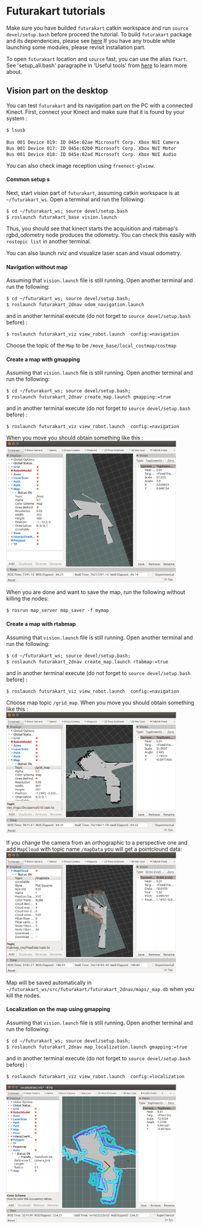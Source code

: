 # Futurakart tutorials

Make sure you have builded `futurakart` catkin workspace and run `source devel/setup.bash` 
before proceed the tutorial. To build `futurakart` package and its dependencies, please see [here](./RPI-ROS-Installation.md)
If you have any trouble while launching some modules, please revisit installation part.

To open `futurakart` location and `source` fast, you can use the alias `fkart`. 
See 'setup_all.bash' paragraphe in 'Useful tools' from [here](./README.md) to learn more about.


## Vision part on the desktop

You can test `futurakart` and its navigation part on the PC with a connected Kinect. 
First, connect your Kinect and make sure that it is found by your system :
```
$ lsusb

Bus 001 Device 019: ID 045e:02ae Microsoft Corp. Xbox NUI Camera
Bus 001 Device 017: ID 045e:02b0 Microsoft Corp. Xbox NUI Motor
Bus 001 Device 018: ID 045e:02ad Microsoft Corp. Xbox NUI Audio

```
You can also check image reception using `freenect-glview`. 

#### Common setup s
Next, start *vision* part of `futurakart`, assuming catkin workspace is at `~/futurakart_ws`. Open a terminal and run the following: 
```
$ cd ~/futurakart_ws; source devel/setup.bash
$ roslaunch futurakart_base vision.launch 
```
Thus, you should see that kinect starts the acquisition and rtabmap's rgbd_odometry node produces the odometry. You can check this easily with
`rostopic list` in another terminal.

You can also launch rviz and visualize laser scan and visual odometry. 

#### Navigation without map
Assuming that `vision.launch` file is still running. Open another terminal and run the following:
```
$ cd ~/futurakart_ws; source devel/setup.bash;
$ roslaunch futurakart_2dnav odom_navigation.launch
```
and in another terminal execute (do not forget to `source devel/setup.bash` before) :
```
$ roslaunch futurakart_viz view_robot.launch  config:=navigation
```
Choose the topic of the `Map` to be `/move_base/local_costmap/costmap`


#### Create a map with gmapping
Assuming that `vision.launch` file is still running. Open another terminal and run the following:
```
$ cd ~/futurakart_ws; source devel/setup.bash;
$ roslaunch futurakart_2dnav create_map.launch gmapping:=true
```
and in another terminal execute (do not forget to `source devel/setup.bash` before) :
```
$ roslaunch futurakart_viz view_robot.launch  config:=navigation
```
When you move you should obtain something like this :
![img1](img/create_map_gmapping.png)

When you are done and want to save the map, run the following without killing the nodes:
```
$ rosrun map_server map_saver -f mymap
```

#### Create a map with rtabmap
Assuming that `vision.launch` file is still running. Open another terminal and run the following:
```
$ cd ~/futurakart_ws; source devel/setup.bash;
$ roslaunch futurakart_2dnav create_map.launch rtabmap:=true
```
and in another terminal execute (do not forget to `source devel/setup.bash` before) :
```
$ roslaunch futurakart_viz view_robot.launch  config:=navigation
```
Choose map topic `/grid_map`. When you move you should obtain something like this :
![img2](img/create_map_rtabmap.png)

If you change the camera from an orthographic to a perspective one and add `MapCloud` with topic name `/mapData` you will get a pointclound data:
![img3](img/create_map_rtabmap2.png)

Map will be saved automatically in `~/futurakart_ws/src/futurakart/futurakart_2dnav/maps/_map.db` when you kill the nodes. 

#### Localization on the map using gmapping
Assuming that `vision.launch` file is still running. Open another terminal and run the following:
```
$ cd ~/futurakart_ws; source devel/setup.bash;
$ roslaunch futurakart_2dnav map_localization.launch gmapping:=true
```
and in another terminal execute (do not forget to `source devel/setup.bash` before) :
```
$ roslaunch futurakart_viz view_robot.launch  config:=localization
```
![img4](img/map_loc_gmapping.png)
